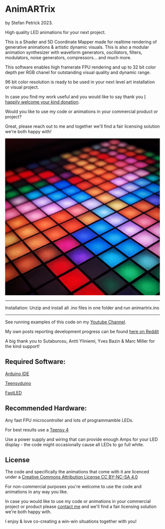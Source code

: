 # AnimARTrix

by Stefan Petrick 2023. 

High quality LED animations for your next project.

This is a Shader and 5D Coordinate Mapper made for realtime rendering of generative animations & artistic dynamic visuals. This is also a modular animation synthesizer with waveform generators, oscillators, filters, modulators, noise generators, compressors... and much more. 

This software enables high framerate FPU rendering and up to 32 bit color depth per RGB chanel for outstanding visual quality and dynamic range.

96 bit color resolution is ready to be used in your next level art installation or visual project. 

In case you find my work useful and you would like to say thank you [I happily welcome your kind donation](https://www.paypal.com/donate/?hosted_button_id=YR7Q795MYU9HS).

Would you like to use my code or animations in your commercial product or project? 

Great, please reach out to me and together we'll find a fair licensing solution we're both happy with!

![Screenshot](pic.jpeg)



                                                   



--------------------------------------------------------------------------------------------

Installation: Unzip and install all .ino files in one folder and run animartrix.ino

--------------------------------------------------------------------------------------------

See running examples of this code on my [Youtube Channel](https://www.youtube.com/@stefanpetrick).



My own posts reporting development progress can be found [here on Reddit](https://www.reddit.com/user/StefanPetrick/submitted/)



A big thank you to Sutaburosu, Antti Yliniemi, Yves Bazin & Marc Miller for the kind support!



## Required Software: 

[Arduino IDE](https://www.arduino.cc/en/software)

[Teensyduino](https://www.pjrc.com/teensy/td_download.html)

[FastLED](https://github.com/FastLED/FastLED)




## Recommended Hardware: 

Any fast FPU microcontroller and lots of programmamble LEDs.

For best results use a [Teensy 4](https://www.pjrc.com/store/teensy40.html)

Use a power supply and wiring that can provide enough Amps for your LED display - the code might occasionally cause all LEDs to go full white. 


## License

The code and specifically the animations that come with it are licenced under a [Creative Commons Attribution License CC BY-NC-SA 4.0](https://creativecommons.org/licenses/by-nc-sa/4.0/)

For non-commercial purposes you're welcome to use the code and animations in any way you like.

In case you would like to use my code or animations in your commercial project or product 
please [contact me](https://www.reddit.com/user/StefanPetrick/) and we'll find a fair licensing solution we're both happy with. 


I enjoy & love co-creating a win-win situations together with you!










